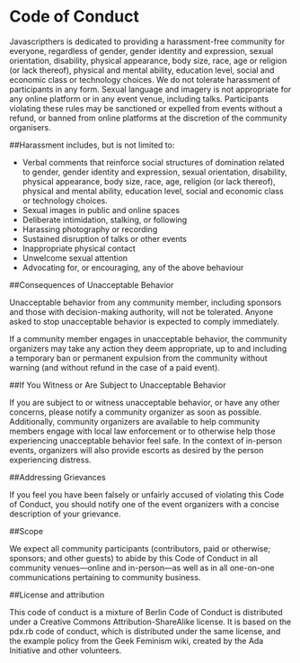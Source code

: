 # Code of Conduct

Javascripthers is dedicated to providing a harassment-free community for everyone, regardless of gender, gender identity and expression, sexual orientation, disability, physical appearance, body size, race, age or religion (or lack thereof), physical and mental ability, education level, social and economic class or technology choices. We do not tolerate harassment of participants in any form. Sexual language and imagery is not appropriate for any online platform or in any event venue, including talks. Participants violating these rules may be sanctioned or expelled from events without a refund, or banned from online platforms at the discretion of the community organisers.

##Harassment includes, but is not limited to:

- Verbal comments that reinforce social structures of domination related to gender, gender identity and expression, sexual orientation, disability, physical appearance, body size, race, age, religion (or lack thereof), physical and mental ability, education level, social and economic class or technology choices.
- Sexual images in public and online spaces
- Deliberate intimidation, stalking, or following
- Harassing photography or recording
- Sustained disruption of talks or other events
- Inappropriate physical contact
- Unwelcome sexual attention
- Advocating for, or encouraging, any of the above behaviour

##Consequences of Unacceptable Behavior

Unacceptable behavior from any community member, including sponsors and those with decision-making authority, will not be tolerated. Anyone asked to stop unacceptable behavior is expected to comply immediately.

If a community member engages in unacceptable behavior, the community organizers may take any action they deem appropriate, up to and including a temporary ban or permanent expulsion from the community without warning (and without refund in the case of a paid event).

##If You Witness or Are Subject to Unacceptable Behavior

If you are subject to or witness unacceptable behavior, or have any other concerns, please notify a community organizer as soon as possible. Additionally, community organizers are available to help community members engage with local law enforcement or to otherwise help those experiencing unacceptable behavior feel safe. In the context of in-person events, organizers will also provide escorts as desired by the person experiencing distress.

##Addressing Grievances

If you feel you have been falsely or unfairly accused of violating this Code of Conduct, you should notify one of the event organizers with a concise description of your grievance.

##Scope

We expect all community participants (contributors, paid or otherwise; sponsors; and other guests) to abide by this Code of Conduct in all community venues—online and in-person—as well as in all one-on-one communications pertaining to community business.

##License and attribution

This code of conduct is a mixture of Berlin Code of Conduct is distributed under a Creative Commons Attribution-ShareAlike license. It is based on the pdx.rb code of conduct, which is distributed under the same license, and  the example policy from the Geek Feminism wiki, created by the Ada Initiative and other volunteers.
